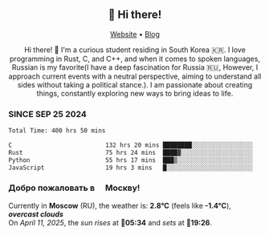 <h2 align="center">👋 Hi there!</h2>
<p align="center">
  <a href="https://urdekcah.ru">Website</a> •
  <a href="https://urdekcah.blog">Blog</a>
</p>

<p align="center">
  Hi there! 👋 I'm a curious student residing in South Korea 🇰🇷. I love programming in Rust, C, and C++, and when it comes to spoken languages, Russian is my favorite(I have a deep fascination for Russia 🇷🇺, However, I approach current events with a neutral perspective, aiming to understand all sides without taking a political stance.). I am passionate about creating things, constantly exploring new ways to bring ideas to life.
</p>

### SINCE SEP 25 2024
<!--START_SECTION:waka-->
<!--LAST_WAKA_UPDATE:2025-04-11 18:09:31-->
```txt
Total Time: 400 hrs 50 mins

C                          132 hrs 20 mins ████████░░░░░░░░░░░░░░░░░   32.12 %
Rust                       75 hrs 24 mins  ████▓░░░░░░░░░░░░░░░░░░░░   18.30 %
Python                     55 hrs 17 mins  ███▒░░░░░░░░░░░░░░░░░░░░░   13.42 %
JavaScript                 19 hrs 3 mins   █░░░░░░░░░░░░░░░░░░░░░░░░   04.63 %
```
<!--END_SECTION:waka-->

<h3>Добро пожаловать в <img src="https://cdn-icons-png.flaticon.com/512/197/197408.png" width="13"/> Москву!</h3>

<!--START_SECTION:weather:moscow-->
<!--LAST_WEATHER_UPDATE:2025-04-11 18:09:30-->
Currently in **Moscow** (RU), the weather is: **2.8°C** (feels like **-1.4°C**), ***overcast clouds***<br/>
On *April 11, 2025*, the *sun rises* at 🌅**05:34** and *sets* at 🌇**19:26**.
<!--END_SECTION:weather-->
